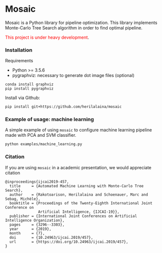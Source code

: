 # Mosaic
Mosaic is a Python library for pipeline optimization. This library implements Monte-Carlo Tree Search algorithm in order to find optimal pipeline.

<span style="color:red">This project is under heavy development</span>.

### Installation

Requirements
* Python >= 3.5.6
* pygraphviz: necessary to generate dot image files (optional)
```commandline
conda install graphviz
pip install pygraphviz
```

Install via Github:
```bash
pip install git+https://github.com/herilalaina/mosaic
```


### Example of usage: machine learning
A simple example of using `mosaic` to configure machine
learning pipeline made with PCA and SVM classifier.

```bash
python examples/machine_learning.py
```

### Citation
If you are using `mosaic` in a academic presentation, we would appreciate citation
```
@inproceedings{ijcai2019-457,
  title     = {Automated Machine Learning with Monte-Carlo Tree Search},
  author    = {Rakotoarison, Herilalaina and Schoenauer, Marc and Sebag, Michèle},
  booktitle = {Proceedings of the Twenty-Eighth International Joint Conference on
               Artificial Intelligence, {IJCAI-19}},
  publisher = {International Joint Conferences on Artificial Intelligence Organization},             
  pages     = {3296--3303},
  year      = {2019},
  month     = {7},
  doi       = {10.24963/ijcai.2019/457},
  url       = {https://doi.org/10.24963/ijcai.2019/457},
}
```